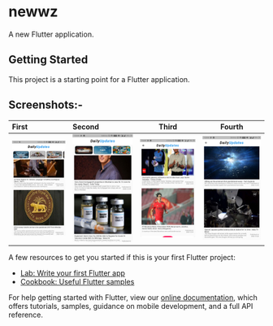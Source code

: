 # newwz

A new Flutter application.

## Getting Started

This project is a starting point for a Flutter application.

## Screenshots:-
First | Second | Third | Fourth |
 :---- | :----  | ----  | ----   |
<img src="screenshots/newwzScreenshot1.jpg" width = "250">|<img src="screenshots/newwzScreenshot2.jpg" width = "250">|<img src="screenshots/newwzScreenshot3.jpg" width = "250">|<img src="screenshots/newwzScreenshot4.jpg" width = "250">|



A few resources to get you started if this is your first Flutter project:

- [Lab: Write your first Flutter app](https://flutter.dev/docs/get-started/codelab)
- [Cookbook: Useful Flutter samples](https://flutter.dev/docs/cookbook)

For help getting started with Flutter, view our
[online documentation](https://flutter.dev/docs), which offers tutorials,
samples, guidance on mobile development, and a full API reference.

